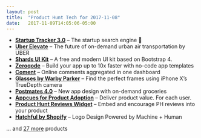 ```yaml
---
layout: post
title:  "Product Hunt Tech for 2017-11-08"
date:   2017-11-09T14:05:06-05:00
---
```


* **[Startup Tracker 3.0](https://www.producthunt.com/posts/startup-tracker-3-0?utm_campaign=producthunt-api&utm_medium=api&utm_source=Application%3A+Daily+Digest+RSS+%28ID%3A+3202%29)** – The startup search engine 🎯
* **[Uber Elevate](https://www.producthunt.com/posts/uber-elevate?utm_campaign=producthunt-api&utm_medium=api&utm_source=Application%3A+Daily+Digest+RSS+%28ID%3A+3202%29)** – The future of on-demand urban air transportation by UBER
* **[Shards UI Kit](https://www.producthunt.com/posts/shards-ui-kit?utm_campaign=producthunt-api&utm_medium=api&utm_source=Application%3A+Daily+Digest+RSS+%28ID%3A+3202%29)** – A free and modern UI kit based on Bootstrap 4.
* **[Zeroqode](https://www.producthunt.com/posts/zeroqode?utm_campaign=producthunt-api&utm_medium=api&utm_source=Application%3A+Daily+Digest+RSS+%28ID%3A+3202%29)** – Build your app up to 10x faster with no-code app templates
* **[Coment](https://www.producthunt.com/posts/coment?utm_campaign=producthunt-api&utm_medium=api&utm_source=Application%3A+Daily+Digest+RSS+%28ID%3A+3202%29)** – Online comments aggregated in one dashboard
* **[Glasses by Warby Parker](https://www.producthunt.com/posts/glasses-by-warby-parker?utm_campaign=producthunt-api&utm_medium=api&utm_source=Application%3A+Daily+Digest+RSS+%28ID%3A+3202%29)** – Find the perfect frames using iPhone X’s TrueDepth camera
* **[Postmates 4.0](https://www.producthunt.com/posts/postmates-4-0?utm_campaign=producthunt-api&utm_medium=api&utm_source=Application%3A+Daily+Digest+RSS+%28ID%3A+3202%29)** – New app design with on-demand groceries
* **[Appcues for Product Adoption](https://www.producthunt.com/posts/appcues-for-product-adoption?utm_campaign=producthunt-api&utm_medium=api&utm_source=Application%3A+Daily+Digest+RSS+%28ID%3A+3202%29)** – Deliver product value. For each user.
* **[Product Hunt Reviews Widget](https://www.producthunt.com/posts/product-hunt-reviews-widget?utm_campaign=producthunt-api&utm_medium=api&utm_source=Application%3A+Daily+Digest+RSS+%28ID%3A+3202%29)** – Embed and encourage PH reviews into your product
* **[Hatchful by Shopify](https://www.producthunt.com/posts/hatchful-by-shopify?utm_campaign=producthunt-api&utm_medium=api&utm_source=Application%3A+Daily+Digest+RSS+%28ID%3A+3202%29)** – Logo Design Powered by Machine + Human

… and [27 more](https://www.producthunt.com/tech) products